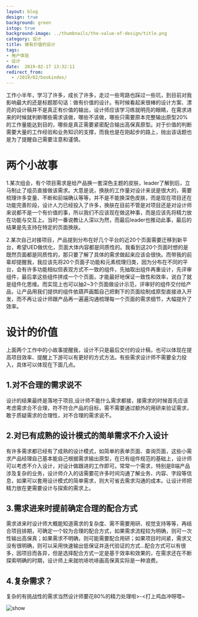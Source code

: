 ```yaml
---
layout: blog
design: true
background: green
istop: true
background-image: ../thumbnails/the-value-of-design/title.png
category: 设计
title: 做有价值的设计
tags:
- 用户体验
- 设计
date:  2019-02-17 13:32:11
redirect_from:
  - /2019/02/bookindex/
---
```


工作小半年，学习了许多，成长了许多，走过一些弯路也踩过一些坑，到目前对我影响最大的还是标题那句话：做有价值的设计。有时候看起来很棒的设计方案、漂亮的设计稿并不是真正有价值的输出，设计师应该学习练就明亮的眼睛，在需求进来的时候就判断哪些需求该做，哪些不该做，哪些只需要原本完整输出原型20%的工作量能达到目的，哪些是真正需要紧密配合输出高保真原型。对于价值的判断需要大量的工作经验和业务知识的支撑，而我也是在刚起步的路上，抛出该话题也是为了提醒自己需要注意和谨慎。

# 两个小故事

1.某次组会，有个项目需求是给产品换一套深色主题的皮肤，leader了解到后，立马制止了组员直接做该需求。大意是说，换肤的工作量对设计来说是很大的，需要梳理许多变量、不断和前端确认等等，并不是不能换深色皮肤，而是现在项目还在功能完善阶段，设计人力已经投入了许多，换肤在目前不管是对项目还是对设计师来说都不是一个有价值的事，所以我们不应该现在做这种事，而是应该先将精力放在功能与交互上。当时一番说教让人深以为然，而最后leader也推动此事，最后的结果是先支持在特定的页面换肤。

2.某次自己对接项目，产品提到分布在好几个平台的近20个页面需要迁移到新平台，希望UED做优化，页面大体内容都是同质性的。我看到这20个页面时想的是既然页面都是同质性的，那只要了解了具体的需求做起来应该会很快。而带我的前辈却提醒我，我应该先将20个页面子功能和元素梳理归类，因为分布在不同的平台，会有许多功能相似但表现方式不一致的组件，先抽取出组件再重设计，先评审组件，最后拿这些组件拼成一个个页面，才能最好地保证一致性和效率，说白了就是组件化思维。而实现上也可以抽2~3个页面做设计示范，评审好的组件交付给产品，让产品用我们提供的组件依葫芦画瓢自己把剩下的页面绘制成原型直接进入开发，而不再让设计师跟产品再一遍遍沟通梳理每一个页面的需求细节，大幅提升了效率。

# 设计的价值

上面两个工作中的小故事提醒我，设计不只是最后交付的设计稿，也可以体现在提高项目效率、提醒上下游可以有更好的方式方法。有些需求设计师不需要全力投入，具体可以体现在下面几点。

## 1.对不合理的需求说不

设计的结果最终是落地于项目,设计师不能什么需求都接，接需求的时候首先应该考虑需求合不合理，符不符合产品的目标，需不需要通过额外的用研来验证需求，敢于质疑需求的合理性，对不合理的需求说不。

## 2.对已有成熟的设计模式的简单需求不介入设计

有许多需求都已经有了成熟的设计模式，如简单的表单页面、查询页面，这些小需求产品经理自己基本能自己根据需求输出原型，在已有组件规范的基础上，设计师可以考虑不介入设计，对设计做跟进的工作即可。常常一个需求，特别是B端产品涉及复杂的业务，设计师介入的话需要花许多时间沟通了解业务、内容、字段等信息，如果可以套用设计模式的简单需求，则大可省去需求沟通的成本。让设计师把精力放在更需要设计与探索的需求上。

## 3.需求进来时提前确定合理的配合方式

需求进来时设计师大概能知道需求的复杂度、需不需要用研、视觉支持等等，再结合项目排期，可确定一个较为合理的配合方式，如果需求流程较为明确，则可一次性输出高保真；如果需求不明确，则可能需要配合用研；如果项目时间紧，需求又没有很明确，则可以采用快速输出低保证并迭代验证的方式...配合方式可以有很多，因项目而各异，但是选择配合方式一定是基于效率和效果的，在需求还在不断探索明确的时期，设计师上来就吭哧吭哧画高保真实际是一种浪费。

## 4.复杂需求？

复杂的有挑战性的需求当然设计师要花80%的精力处理啦>-<打上鸡血冲呀喂~

![show](http://zhuangzhuangmiao.github.io/thumbnails/the-value-of-design/d1.jpg)

